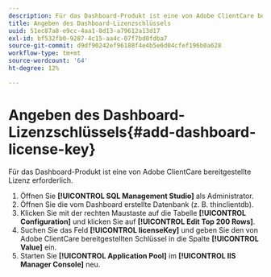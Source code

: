 ```yaml
---
description: Für das Dashboard-Produkt ist eine von Adobe ClientCare bereitgestellte Lizenz erforderlich.
title: Angeben des Dashboard-Lizenzschlüssels
uuid: 51ec87a8-e9cc-4aa1-8d13-a79612a13d17
exl-id: bf532fb0-9287-4c15-aa4c-07f7bd0fdba7
source-git-commit: d9df90242ef96188f4e4b5e6d04cfef196b0a628
workflow-type: tm+mt
source-wordcount: '64'
ht-degree: 12%

---
```


# Angeben des Dashboard-Lizenzschlüssels{#add-dashboard-license-key}

Für das Dashboard-Produkt ist eine von Adobe ClientCare bereitgestellte Lizenz erforderlich.

1. Öffnen Sie **[!UICONTROL SQL Management Studio]** als Administrator.
1. Öffnen Sie die vom Dashboard erstellte Datenbank (z. B. thinclientdb).
1. Klicken Sie mit der rechten Maustaste auf die Tabelle **[!UICONTROL Configuration]** und klicken Sie auf **[!UICONTROL Edit Top 200 Rows]**.
1. Suchen Sie das Feld **[!UICONTROL licenseKey]** und geben Sie den von Adobe ClientCare bereitgestellten Schlüssel in die Spalte **[!UICONTROL Value]** ein.
1. Starten Sie **[!UICONTROL Application Pool]** im **[!UICONTROL IIS Manager Console]** neu.
